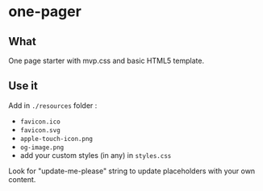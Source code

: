 # one-pager

## What

One page starter with mvp.css and basic HTML5 template.

## Use it

Add in `./resources` folder :

- `favicon.ico`
- `favicon.svg`
- `apple-touch-icon.png`
- `og-image.png`
- add your custom styles (in any) in `styles.css`

Look for "update-me-please" string to update placeholders with your own content.
